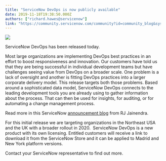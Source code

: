 ```yaml
---
title: "ServiceNow DevOps is now publicly available"
date: 2019-11-18T19:38:50.000Z
authors: ["richard.hawes@servicenow"]
link: "https://community.servicenow.com/community?id=community_blog&sys_id=bd47ff331b05c050fff162c4bd4bcb7d"
---
```

<p><img src="https://community.servicenow.com/a695fb771b81c050fff162c4bd4bcb97.iix" /></p>
<p>ServiceNow DevOps has been released today.</p>
<p>Most large organizations are implementing DevOps best practices in an effort to boost responsiveness and innovation. Our customers have told us that they are being successful in individual development teams but have challenges seeing value from DevOps on a broader scale. One problem is a lack of oversight and another is fitting DevOps practices into a larger corporate delivery model. This release targets both those problems. Based around a sophisticated data model, ServiceNow DevOps connects to the leading development tools you are already using to gather information about the process. That can then be used for insights, for auditing, or for automating a change management process.</p>
<p>Read more in this ServiceNow <a title="blog" href="https://blogs.servicenow.com/2019/scale-enterprise-devops-now-platform.html" rel="nofollow">announcement blog</a> from RJ Jainendra.</p>
<p>For this initial release we are targeting organizations in the Northeast USA and the UK with a broader rollout in 2020.  ServiceNow DevOps is a new product with its own licensing. Entitled customers will receive a link to download it from the ServiceNow Store and it can be applied to Madrid and New York platform versions.</p>
<p>Contact your ServiceNow representative to find out more.</p>